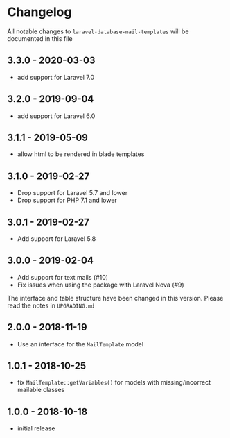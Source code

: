 # Changelog

All notable changes to `laravel-database-mail-templates` will be documented in this file

## 3.3.0 - 2020-03-03

- add support for Laravel 7.0

## 3.2.0 - 2019-09-04

- add support for Laravel 6.0

## 3.1.1 - 2019-05-09

- allow html to be rendered in blade templates

## 3.1.0 - 2019-02-27

- Drop support for Laravel 5.7 and lower
- Drop support for PHP 7.1 and lower

## 3.0.1 - 2019-02-27

- Add support for Laravel 5.8

## 3.0.0 - 2019-02-04

- Add support for text mails (#10)
- Fix issues when using the package with Laravel Nova (#9)

The interface and table structure have been changed in this version. Please read the notes in `UPGRADING.md`

## 2.0.0 - 2018-11-19

- Use an interface for the `MailTemplate` model

## 1.0.1 - 2018-10-25

- fix `MailTemplate::getVariables()` for models with missing/incorrect mailable classes

## 1.0.0 - 2018-10-18

- initial release
